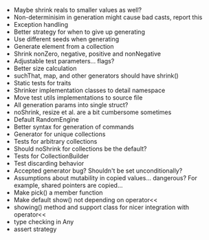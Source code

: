 - Maybe shrink reals to smaller values as well?
- Non-determinisim in generation might cause bad casts, report this
- Exception handling
- Better strategy for when to give up generating
- Use different seeds when generating
- Generate element from a collection
- Shrink nonZero, negative, positive and nonNegative
- Adjustable test parameters... flags?
- Better size calculation
- suchThat, map, and other generators should have shrink()
- Static tests for traits
- Shrinker implementation classes to detail namespace
- Move test utils implementations to source file
- All generation params into single struct?
- noShrink, resize et al. are a bit cumbersome sometimes
- Default RandomEngine
- Better syntax for generation of commands
- Generator for unique collections
- Tests for arbitrary collections
- Should noShrink for collections be the default?
- Tests for CollectionBuilder
- Test discarding behavior
- Accepted generator bug? Shouldn't be set unconditionally?
- Assumptions about mutability in copied values... dangerous? For example, shared pointers are copied...
- Make pick() a member function
- Make default show() not depending on operator<<
- showing() method and support class for nicer integration with operator<<
- type checking in Any
- assert strategy

